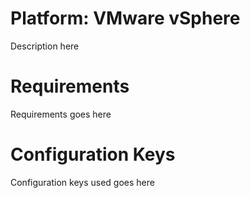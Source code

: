 # Platform: VMware vSphere

Description here

# Requirements

Requirements goes here

# Configuration Keys

Configuration keys used goes here
